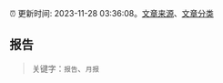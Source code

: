 :alarm_clock: 更新时间: 2023-11-28 03:36:08。[文章来源](/README.md)、[文章分类](/TAGS.md)

## 报告


> 关键字：`报告`、`月报`



